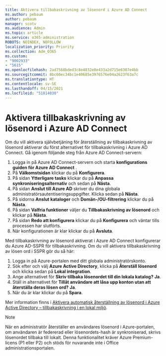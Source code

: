 ```yaml
---
title: Aktivera tillbakaskrivning av lösenord i Azure AD Connect
ms.author: pebaum
author: pebaum
manager: scotv
ms.audience: Admin
ms.topic: article
ms.service: o365-administration
ROBOTS: NOINDEX, NOFOLLOW
localization_priority: Priority
ms.collection: Adm_O365
ms.custom:
- "9002933"
- "5615"
ms.openlocfilehash: 2ad7568bded3c8e4832e0e433a2d715e6307e4bb
ms.sourcegitcommit: 8bc60ec34bc1e40685e3976576e04a2623f63a7c
ms.translationtype: HT
ms.contentlocale: sv-SE
ms.lasthandoff: 04/15/2021
ms.locfileid: "51814030"
---
```

# <a name="enable-password-writeback-in-azure-ad-connect"></a>Aktivera tillbakaskrivning av lösenord i Azure AD Connect

Om du vill aktivera självbetjäning för återställning av tillbakaskrivning av lösenord aktiverar du först alternativet för tillbakaskrivning i Azure AD Connect. Gå igenom följande steg från Azure AD Connect-servern:

1. Logga in på Azure AD Connect-servern och starta **konfigurations guiden för Azure AD Connect** .
2. På **Välkomstsidan** klickar du på **Konfigurera**.
3. På sidan **Ytterligare tasks** klickar du på **Anpassa synkroniseringsalternativ** och sedan på **Nästa**.
4. På sidan **Anslut till Azure AD** skriver du dina globala administratörsautentiseringsuppgifter. Klicka sedan på **Nästa**.
5. På sidorna **Anslut kataloger** och **Domän-/OU-filtrering** klickar du på **Nästa**.
6. På sidan **Valfria funktioner** väljer du **Tillbakaskrivning av lösenord** och klickar på **Nästa**.
7. På sidan **Redo att konfigurera** klickar du på **Konfigurera** och väntar tills processen har slutförts.
8. När konfigurationen är klar klickar du på **Avsluta**.

Med tillbakaskrivning av lösenord aktiverat i Azure AD Connect konfigurerar du Azure AD-SSPR för tillbakaskrivning.  Om du vill aktivera tillbakaskrivning av lösen ord i SSPR gör du så här:

1. Logga in på Azure-portalen med ditt globala administratörskonto.
2. Sök efter och välj **Azure Active Directory**, klicka på **Återställ lösenord** och klicka sedan på **Lokal integration**.
3. Ange alternativet för **Skriv tillbaka lösenordet till din lokala katalog?** **Ja**.
4. Ställ in alternativet för **Tillåt användare att låsa upp konton utan att återställa deras lösen ord?** **Ja**.
5. När du är klar klickar du på **Spara**.

Mer information finns i [Aktivera automatisk återställning av lösenord i Azure Active Directory – tillbakaskrivning i en lokal miljö](https://docs.microsoft.com/azure/active-directory/authentication/tutorial-enable-sspr-writeback).

> [!NOTE]
>  När en administratör återställer en användares lösenord i Azure-portalen, om användaren är federerad eller lösenordets-hash är synkroniserad, skrivs lösenordet tillbaka till lokalt. Denna funktionalitet kräver Azure Premium-licens (P1 eller P2) och stöds för nuvarande inte i Office administrationsportalen.

